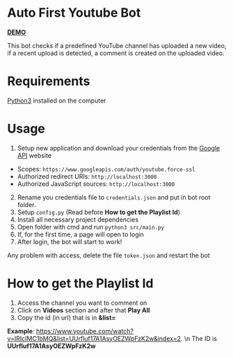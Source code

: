 # Auto First Youtube Bot

[**DEMO**](https://youtu.be/IRIcIMC1bMQ "DEMO")

This bot checks if a predefined YouTube channel has uploaded a new video, if a recent upload is detected, a comment is created on the uploaded video.

# Requirements

[Python3](https://www.python.org) installed on the computer

# Usage

1. Setup new application and download your credentials from the [Google API](https://console.developers.google.com "Google API") website 
- Scopes: `https://www.googleapis.com/auth/youtube.force-ssl`
- Authorized redirect URIs: `http://localhost:3000` 
- Authorized JavaScript sources: `http://localhost:3000`
2. Rename you credentials file to `credentials.json` and put in bot root folder.
3. Setup `config.py` (Read before **How to get the Playlist Id**)
4. Install all necessary project dependencies
5. Open folder with cmd and run `python3 src/main.py`
6. If, for the first time, a page will open to login
7. After login, the bot will start to work!

Any problem with access, delete the file `token.json` and restart the bot

# How to get the Playlist Id
1. Access the channel you want to comment on
2. Click on **Videos** section and after that **Play All**
3. Copy the id (in url) that is in **&list=**

**Example**: https://www.youtube.com/watch?v=IRIcIMC1bMQ&list=UUrfluf17A1AsyOEZWpFzK2w&index=2. \n
The ID is **UUrfluf17A1AsyOEZWpFzK2w**
